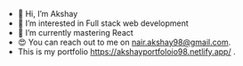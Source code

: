 - 👋 Hi, I’m Akshay 
- 👀 I’m interested in Full stack web development
- 🌱 I’m currently mastering React
- 😍 You can reach out to me on nair.akshay98@gmail.com.
- This is my portfolio https://akshayportfoloio98.netlify.app/ .

<!---
Akshaay9/Akshaay9 is a ✨ special ✨ repository because its `README.md` (this file) appears on your GitHub profile.
You can click the Preview link to take a look at your changes.
--->
